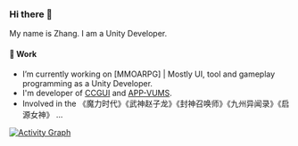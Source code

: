 ### Hi there 👋

My name is Zhang. I am a Unity Developer.

#### 🔭 Work 

* I’m currently working on [MMOARPG] | Mostly UI, tool and gameplay programming as a Unity Developer.
* I'm developer of [CCGUI](https://github.com/devagame/ccgui) and [APP-VUMS](https://github.com/devagame/app-vums).
* Involved in the 《魔力时代》《武神赵子龙》《封神召唤师》《九州异闻录》《启源女神》 ...

[![Activity Graph](https://activity-graph.herokuapp.com/graph?username=BadZhang&theme=react-dark&hide_border=true&hide_title=true)](https://github.com/ashutosh00710/github-readme-activity-graph)
